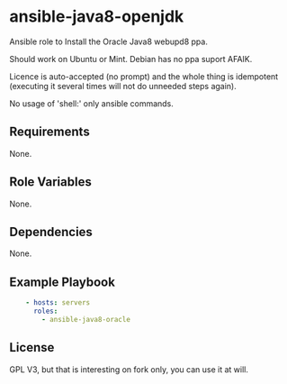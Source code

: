 ansible-java8-openjdk
====================

Ansible role to Install the Oracle Java8 webupd8 ppa.

Should work on Ubuntu or Mint. Debian has no ppa suport AFAIK.

Licence is auto-accepted (no prompt) and the whole thing is idempotent
(executing it several times will not do unneeded steps again).

No usage of 'shell:' only ansible commands.


Requirements
------------
None.

Role Variables
--------------
None.

Dependencies
------------
None.

Example Playbook
----------------
```yaml
	- hosts: servers
	  roles:
		- ansible-java8-oracle
```

License
-------
GPL V3, but that is interesting on fork only, you can use it at will.
